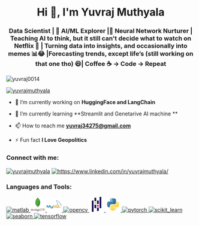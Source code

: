 <h1 align="center">Hi 👋, I'm Yuvraj Muthyala</h1>
<h3 align="center">Data Scientist | 🤖 AI/ML Explorer |🧠 Neural Network Nurturer | Teaching AI to think, but it still can't decide what to watch on Netflix 🍿 | Turning data into insights, and occasionally into memes 📊😂 |Forecasting trends, except life’s (still working on that one tho) 😆| Coffee ☕ → Code → Repeat</h3>

<p align="left"> <img src="https://komarev.com/ghpvc/?username=yuvraj0014&label=Profile%20views&color=0e75b6&style=flat" alt="yuvraj0014" /> </p>

<p align="left"> <a href="https://twitter.com/yuvrajmuthyala" target="blank"><img src="https://img.shields.io/twitter/follow/yuvrajmuthyala?logo=twitter&style=for-the-badge" alt="yuvrajmuthyala" /></a> </p>

- 🔭 I’m currently working on **HuggingFace and LangChain**

- 🌱 I’m currently learning **Streamlit and Genetarive AI machine **

- 📫 How to reach me **yuvraj34275@gmail.com**

- ⚡ Fun fact **I Love Geopolitics**

<h3 align="left">Connect with me:</h3>
<p align="left">
<a href="https://twitter.com/yuvrajmuthyala" target="blank"><img align="center" src="https://raw.githubusercontent.com/rahuldkjain/github-profile-readme-generator/master/src/images/icons/Social/twitter.svg" alt="yuvrajmuthyala" height="30" width="40" /></a>
<a href="https://linkedin.com/in/https://www.linkedin.com/in/yuvrajmuthyala/" target="blank"><img align="center" src="https://raw.githubusercontent.com/rahuldkjain/github-profile-readme-generator/master/src/images/icons/Social/linked-in-alt.svg" alt="https://www.linkedin.com/in/yuvrajmuthyala/" height="30" width="40" /></a>
</p>

<h3 align="left">Languages and Tools:</h3>
<p align="left"> <a href="https://www.mathworks.com/" target="_blank" rel="noreferrer"> <img src="https://upload.wikimedia.org/wikipedia/commons/2/21/Matlab_Logo.png" alt="matlab" width="40" height="40"/> </a> <a href="https://www.mongodb.com/" target="_blank" rel="noreferrer"> <img src="https://raw.githubusercontent.com/devicons/devicon/master/icons/mongodb/mongodb-original-wordmark.svg" alt="mongodb" width="40" height="40"/> </a> <a href="https://www.mysql.com/" target="_blank" rel="noreferrer"> <img src="https://raw.githubusercontent.com/devicons/devicon/master/icons/mysql/mysql-original-wordmark.svg" alt="mysql" width="40" height="40"/> </a> <a href="https://opencv.org/" target="_blank" rel="noreferrer"> <img src="https://www.vectorlogo.zone/logos/opencv/opencv-icon.svg" alt="opencv" width="40" height="40"/> </a> <a href="https://pandas.pydata.org/" target="_blank" rel="noreferrer"> <img src="https://raw.githubusercontent.com/devicons/devicon/2ae2a900d2f041da66e950e4d48052658d850630/icons/pandas/pandas-original.svg" alt="pandas" width="40" height="40"/> </a> <a href="https://www.python.org" target="_blank" rel="noreferrer"> <img src="https://raw.githubusercontent.com/devicons/devicon/master/icons/python/python-original.svg" alt="python" width="40" height="40"/> </a> <a href="https://pytorch.org/" target="_blank" rel="noreferrer"> <img src="https://www.vectorlogo.zone/logos/pytorch/pytorch-icon.svg" alt="pytorch" width="40" height="40"/> </a> <a href="https://scikit-learn.org/" target="_blank" rel="noreferrer"> <img src="https://upload.wikimedia.org/wikipedia/commons/0/05/Scikit_learn_logo_small.svg" alt="scikit_learn" width="40" height="40"/> </a> <a href="https://seaborn.pydata.org/" target="_blank" rel="noreferrer"> <img src="https://seaborn.pydata.org/_images/logo-mark-lightbg.svg" alt="seaborn" width="40" height="40"/> </a> <a href="https://www.tensorflow.org" target="_blank" rel="noreferrer"> <img src="https://www.vectorlogo.zone/logos/tensorflow/tensorflow-icon.svg" alt="tensorflow" width="40" height="40"/> </a> </p>

